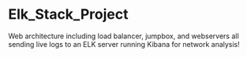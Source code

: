 # Elk_Stack_Project
Web architecture including load balancer, jumpbox, and webservers all sending live logs to an ELK server running Kibana for network analysis!
